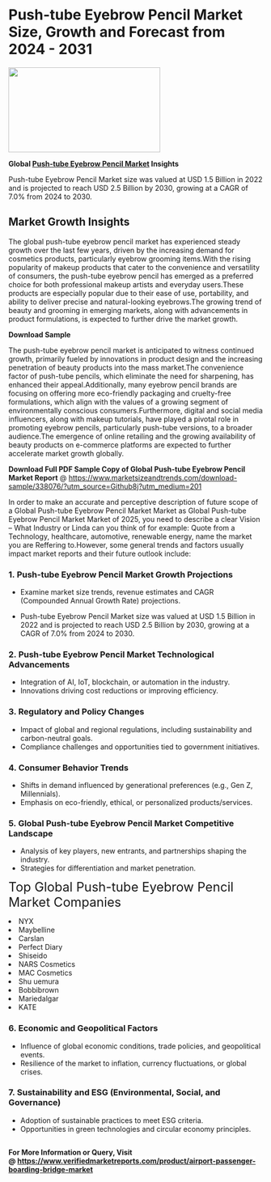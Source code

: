 <H1>Push-tube Eyebrow Pencil Market Size, Growth and Forecast from 2024 - 2031</H1><img class="aligncenter size-medium wp-image-584254" src="https://thirdeyenews.in/wp-content/uploads/2024/09/Global-Market-Research-300x168.jpeg" alt="" width="300" height="168" /><p><strong>Global&nbsp;<a href="https://www.marketsizeandtrends.com/download-sample/338076/?utm_source=Github8j?utm_medium=201">Push-tube Eyebrow Pencil Market</a> Insights</strong></p><p>Push-tube Eyebrow Pencil Market size was valued at USD 1.5 Billion in 2022 and is projected to reach USD 2.5 Billion by 2030, growing at a CAGR of 7.0% from 2024 to 2030.</p><p><h2>Market Growth Insights</h2> <p>The global push-tube eyebrow pencil market has experienced steady growth over the last few years, driven by the increasing demand for cosmetics products, particularly eyebrow grooming items.With the rising popularity of makeup products that cater to the convenience and versatility of consumers, the push-tube eyebrow pencil has emerged as a preferred choice for both professional makeup artists and everyday users.These products are especially popular due to their ease of use, portability, and ability to deliver precise and natural-looking eyebrows.The growing trend of beauty and grooming in emerging markets, along with advancements in product formulations, is expected to further drive the market growth.</p> <p><strong>Download Sample</strong></p> <p>The push-tube eyebrow pencil market is anticipated to witness continued growth, primarily fueled by innovations in product design and the increasing penetration of beauty products into the mass market.The convenience factor of push-tube pencils, which eliminate the need for sharpening, has enhanced their appeal.Additionally, many eyebrow pencil brands are focusing on offering more eco-friendly packaging and cruelty-free formulations, which align with the values of a growing segment of environmentally conscious consumers.Furthermore, digital and social media influencers, along with makeup tutorials, have played a pivotal role in promoting eyebrow pencils, particularly push-tube versions, to a broader audience.The emergence of online retailing and the growing availability of beauty products on e-commerce platforms are expected to further accelerate market growth globally.</p> <p><span class=""><strong>Download Full PDF Sample Copy of Global Push-tube Eyebrow Pencil Market Report</strong> @ <a href="https://www.marketsizeandtrends.com/download-sample/338076/?utm_source=Github8j?utm_medium=201" target="_blank">https://www.marketsizeandtrends.com/download-sample/338076/?utm_source=Github8j?utm_medium=201</a></span></p><p>In order to make an accurate and perceptive description of future scope of a Global&nbsp;Push-tube Eyebrow Pencil Market Market as Global&nbsp;Push-tube Eyebrow Pencil Market Market of 2025, you need to describe a clear Vision &ndash; What Industry or Linda can you think of for example: Quote from a Technology, healthcare, automotive, renewable energy, name the market you are Reffering to.However, some general trends and factors usually impact market reports and their future outlook include:</p><h3>1.&nbsp;<strong>Push-tube Eyebrow Pencil Market Growth Projections</strong></h3><ul><li>Examine market size trends, revenue estimates and CAGR (Compounded Annual Growth Rate) projections.</li><li><p>Push-tube Eyebrow Pencil Market size was valued at USD 1.5 Billion in 2022 and is projected to reach USD 2.5 Billion by 2030, growing at a CAGR of 7.0% from 2024 to 2030.</p></li></ul><h3>2.&nbsp;<strong>Push-tube Eyebrow Pencil Market Technological Advancements</strong></h3><ul><li>Integration of AI, IoT, blockchain, or automation in the industry.</li><li>Innovations driving cost reductions or improving efficiency.</li></ul><h3>3.&nbsp;<strong>Regulatory and Policy Changes</strong></h3><ul><li>Impact of global and regional regulations, including sustainability and carbon-neutral goals.</li><li>Compliance challenges and opportunities tied to government initiatives.</li></ul><h3>4.&nbsp;<strong>Consumer Behavior Trends</strong></h3><ul><li>Shifts in demand influenced by generational preferences (e.g., Gen Z, Millennials).</li><li>Emphasis on eco-friendly, ethical, or personalized products/services.</li></ul><h3>5.&nbsp;<strong>Global Push-tube Eyebrow Pencil Market Competitive Landscape</strong></h3><ul><li>Analysis of key players, new entrants, and partnerships shaping the industry.</li><li>Strategies for differentiation and market penetration.</li></ul><p data-pm-slice="1 1 []"><span style="color: inherit; font-family: inherit; font-size: 25px;">Top Global Push-tube Eyebrow Pencil Market Companies</span></p><div class="" data-test-id=""><p><li>NYX</li><li> Maybelline</li><li> Carslan</li><li> Perfect Diary</li><li> Shiseido</li><li> NARS Cosmetics</li><li> MAC Cosmetics</li><li> Shu uemura</li><li> Bobbibrown</li><li> Mariedalgar</li><li> KATE</li></p></div><h3>6.&nbsp;<strong>Economic and Geopolitical Factors</strong></h3><ul><li>Influence of global economic conditions, trade policies, and geopolitical events.</li><li>Resilience of the market to inflation, currency fluctuations, or global crises.</li></ul><h3>7.&nbsp;<strong>Sustainability and ESG (Environmental, Social, and Governance)</strong></h3><ul><li>Adoption of sustainable practices to meet ESG criteria.</li><li>Opportunities in green technologies and circular economy principles.</li></ul><h2><strong style="font-size: 14px;">For More Information or Query, Visit @&nbsp;</strong><a style="background-color: #ffffff; font-size: 14px;" href="https://www.marketsizeandtrends.com/report/push-tube-eyebrow-pencil-market/" target="_blank">https://www.verifiedmarketreports.com/product/airport-passenger-boarding-bridge-market</a></h2>
